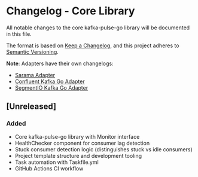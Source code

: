 # Changelog - Core Library

All notable changes to the core kafka-pulse-go library will be documented in this file.

The format is based on [Keep a Changelog](https://keepachangelog.com/en/1.1.0/),
and this project adheres to [Semantic Versioning](https://semver.org/spec/v2.0.0.html).

**Note**: Adapters have their own changelogs:
- [Sarama Adapter](adapter/sarama/CHANGELOG.md)
- [Confluent Kafka Go Adapter](adapter/confluentic/CHANGELOG.md)
- [SegmentIO Kafka Go Adapter](adapter/segmentio/CHANGELOG.md)

## [Unreleased]

### Added
- Core kafka-pulse-go library with Monitor interface
- HealthChecker component for consumer lag detection
- Stuck consumer detection logic (distinguishes stuck vs idle consumers)
- Project template structure and development tooling
- Task automation with Taskfile.yml
- GitHub Actions CI workflow